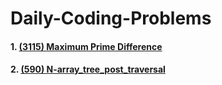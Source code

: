 # Daily-Coding-Problems

####  1. [(3115) Maximum Prime Difference]()
####  2. [(590) N-array_tree_post_traversal]()
